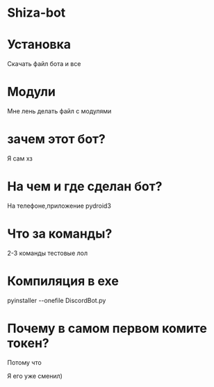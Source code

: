 # Shiza-bot
# Установка
Скачать файл бота и все
# Модули
Мне лень делать файл с модулями
# зачем этот бот? 
Я сам хз
# На чем и где сделан бот? 
На телефоне,приложение pydroid3
# Что за команды? 
2-3 команды тестовые лол
# Компиляция в exe
pyinstaller --onefile DiscordBot.py
# Почему в самом первом комите токен? 
Потому что

Я его уже сменил) 
